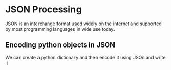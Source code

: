 # JSON Processing
JSON is an interchange format used widely on the internet and supported by most programming languages in wide use today.

## Encoding python objects in JSON
We can create a python dictionary and then encode it using JSOn and write it 
